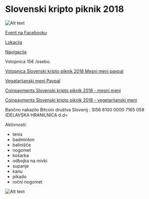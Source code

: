 # Slovenski kripto piknik 2018

![Alt text](https://github.com/bitcoin-si/Slovenski-kripto-piknik-2018/blob/master/lepsi.jpg?raw=true?raw=true "Title")


[Event na Facebooku ](https://www.facebook.com/events/1613051382126945/)

[Lokacija](https://pikniki.net/)

[Navigacija](https://goo.gl/maps/ghbm3SE3XJD2)


Vstopnica 15€ /osebo.

[Vstopnica Slovenski kripto piknik 2018 Mesni meni paypal](https://www.paypal.com/cgi-bin/webscr?cmd=_s-xclick&hosted_button_id=CXR6PK589WMHQ)

[Vegatarijanski meni Paypal](https://www.paypal.com/cgi-bin/webscr?cmd=_s-xclick&hosted_button_id=R8BA354SXB2C8)

[Coinpayments Slovenski kripto piknik 2018 - mesni meni](https://goo.gl/KwoBdG)

[Coinpayments Slovenski kripto piknik 2018 - vegetarijanski meni](https://goo.gl/UAgrBV)

Bančno nakazilo Bitcoin društva Slovenij : SI56 6100 0000 7165 058 (DELAVSKA HRANILNICA d.d=

Aktivnosti:

- tenis
- badminton
- balinišče
- nogomet
- košarka
- odbojka na mivki
- supanje
- kanu
- pikado 
- ročni nogomet

![Alt text](https://github.com/bitcoin-si/Slovenski-kripto-piknik-2018/blob/master/piknik_fb_big.jpg?raw=true?raw=true?raw=true "Title")


